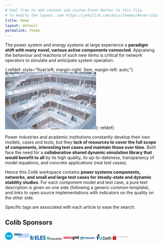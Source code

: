 ```yaml
---
# Feel free to add content and custom Front Matter to this file.
# To modify the layout, see https://jekyllrb.com/docs/themes/#overriding-theme-defaults
title: Home
layout: default
permalink: /home
---
```



The power system and energy systems at large experience a **paradigm shift with many novel, various active components connected**. Appraising the behaviour and reactions of such new items is critical for network operators to simulate and anticipate system operation. 

{:refdef: style="float:left; margin-right: 3em; margin-left: auto;"}
![Common library ><](/assets/images/max-langelott_image.jpg){: refdef}

Power industries and academic institutions constantly develop their own models, cases and tools, but they **lack of resources to cover the full scope of components, interesting test cases and maintain those over time.**
Both face the need for a **collaborative shared dynamic simulation library that would benefit to all** by its high quality, its up-to-dateness, transparency of model equations, and concrete applications (real test cases).

Hence this Colib workspace contains  **power systems components, networks, and small and large test cases for steady-state and dynamic stability studies**.
For each component model and test case, a pure text description is given on one side (following a generic common template), and links to open source implementations with indicators on the quality on the other side. 

Specific tags are associated with each article to ease the search. 

## Colib Sponsors

<img src="/assets/images/RTE_logo.png"  width="5%" height="5%">
<img src="/assets/images/aachen_rwth_logo.png"  width="10%" height="10%">
<img src="/assets/images/ELES_logo.png"  width="10%" height="10%">
<img src="/assets/images/Fraunhofer-logo.png"  width="10%" height="10%">
<img src="/assets/images/Swissgrid-logo.png"  width="10%" height="10%">
<img src="/assets/images/Tennet_TSO_logo.png"  width="10%" height="10%">
<img src="/assets/images/TU_Delft_Logo.png"  width="10%" height="10%">
<img src="/assets/images/University_Ljubljana_logo.png"  width="10%" height="10%">